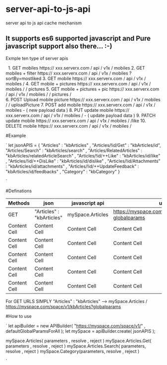 # server-api-to-js-api
server api to js api cache mechanism

## It supports es6 supported javascript and Pure javascript support also there... :-)

Exmple ten type of server apis 

   1. GET mobiles                  https:// xxx.serverx.com / api / v1x / mobiles 
   2. GET mobiles + filter         https:// xxx.serverx.com / api / v1x / mobiles ? sortBy=mostliked
   3. GET mobile                   https:// xxx.serverx.com / api / v1x / mobiles / <mobile id> 
   4. GET mobile + pictures        https:// xxx.serverx.com / api / v1x / mobiles / <mobile id> / pictures
   5. GET mobile + pictures + pic  https:// xxx.serverx.com / api / v1x / mobiles / <mobile id> / pictures / <picture id>  
   6. POST Upload mobile picture   https:// xxx.serverx.com / api / v1x / mobiles /  <mobile id> / uploadPicture
   7. POST add mobile              https:// xxx.serverx.com / api / v1x / mobiles  - ( new payload data )
   8. PUT update mobile            https:// xxx.serverx.com / api / v1x / mobiles / <mobile id>  - ( update payload data )
   9. PATCH update mobile          https:// xxx.serverx.com / api / v1x / mobiles / <mobile id> /like
  10. DELETE mobile               https:// xxx.serverx.com / api / v1x / mobiles / <mobile id>

#Example

`
let jsonAPIS = {
	"Articles" : "kbArticles" ,
	"Articles/!id/Get" : "kbArticles/id",
	"Articles/Search" : "kbArticles/search" ,
	"Articles/RelatedArticles" : "kbArticles/relatedArticleSearch" ,
	"Articles/!id/++Like" : "kbArticles/id/like" ,
	"Articles/!id/++DisLike" : "kbArticles/id/dislike" ,
	"Articles/!id/Attachments" : "kbArticles/id/attachments" ,
	"Articles/!id/++UpdateFeedback" : "kbArticles/id/feedbacks" ,
	"Category" : "kbCategory" 
}

`

#Definations 

Methods       | json          | javascript api  | urls 
------------- | ------------- | --------------  | ----------------
GET           |  "Articles" : "kbArticles"  | mySpace.Articles    | https://myspace.com/space/v1/kbArticles?globalparams   
Content Cell  | Content Cell  | Content Cell    | Content Cell  
Content Cell  | Content Cell  | Content Cell    | Content Cell  
Content Cell  | Content Cell  | Content Cell    | Content Cell  
Content Cell  | Content Cell  | Content Cell    | Content Cell  
Content Cell  | Content Cell  | Content Cell    | Content Cell  

For GET URLS SIMPLY 
  "Articles" : "kbArticles"   -->   mySpace.Articles / https://myspace.com/space/v1/kbArticles?globalparams 



#How to use

`
let apiBuilder = new APIBuilder( "https://myspace.com/space/v1/" , defaultGlobalParamsForAll );
let mySpace = apiBuilder.create( jsonAPIS );

mySpace.Articles( parameters , resolve , reject ) 
mySpace.Articles.Get( parameters , resolve , reject  ) 
mySpace.Articles.Search( parameters, resolve , reject )
mySpace.Category(parameters, resolve , reject  )
  
`


